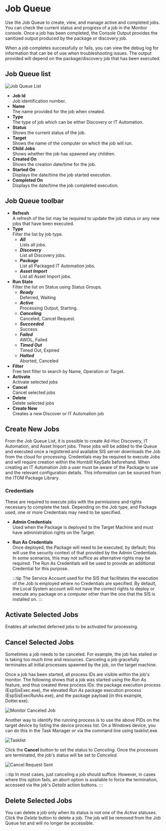 # Job Queue
Use the Job Queue to create, view, and manage active and completed jobs. You can check the current status and progress of a job in the Monitor console. Once a job has been completed, the Console Output provides the sanitized output produced by the package or discovery job.

When a job completes successfully or fails, you can view the debug log for information that can be of use when troubleshooting issues. The output provided will depend on the package/discovery job that has been executed.

## Job Queue list

![Job Queue List](_books/itom-user-guide/jobs/images/job-queue-list.png)

* **Job Id**<br>Job identification number.
* **Name**<br>The name provided for the job when created.
* **Type**<br>The type of job which can be either Discovery or IT Automation.
* **Status**<br>Shows the current status of the job.
* **Target**<br>Shows the name of the computer on which the job will run.
* **Child Jobs**<br>Shows whether the job has spawned any children.
* **Created On**<br>Shows the creation date/time for the job.
* **Started On**<br>Displays the date/time the job started execution.
* **Completed On**<br>Displays the date/time the job completed execution.

## Job Queue toolbar
* **Refresh**<br>A refresh of the list may be required to update the job status or any new jobs that have been executed.
* **Type**<br>Filter the list by job type.
    * ***All***<br>Lists all jobs.
    * ***Discovery***<br>List all Discovery jobs.
    * ***Package***<br>List all Packaged IT Automation jobs.
    * ***Asset Import***<br>List all Asset Import jobs.
* **Run State**<br>Filter the list on Status using Status Groups.
    * ***Ready***<br>Deferred, Waiting
    * ***Active***<br>Processing Output, Starting.
    * ***Canceling***<br>Canceled, Cancel Request.
    * ***Succeeded***<br>Success
    * ***Failed***<br>AWOL, Failed
    * ***Timed Out***<br>Timed Out, Expired
    * ***Halted***<br>Aborted, Canceled
* **Filter**<br>Free text filter to search by Name, Operation or Target.
* **Activate**<br>Activate selected jobs
* **Cancel**<br>Cancel selected jobs
* **Delete**<br>Delete selected jobs
* **Create New**<br>Creates a new Discover or IT Automation job

## Create New Jobs
From the Job Queue List, it is possible to create Ad-Hoc Discovery, IT Automation, and Asset Import jobs. These jobs will be added to the Queue and executed once a registered and available SIS server downloads the Job from the cloud for processing. Credentials may be required to execute Jobs and will require creation within the Hornbill KeySafe beforehand. When creating an IT Automation Job a user must be aware of the Package to use and the relevant configuration details. This information can be sourced from the ITOM Package Library.

### Credentials
These are required to execute jobs with the permissions and rights necessary to complete the task. Depending on the Job type, and Package used, one or more Credentials may need to be specified.

* **Admin Credentials**<br>Used when the Package is deployed to the Target Machine and must have administration rights on the Target.
* **Run As Credentials**<br>Once deployed, the Package will need to be executed, by default; this will use the security context of that provided by the Admin Credentials. In some scenarios, this may not suffice as alternative rights may be required. The Run As Credentials will be used to provide an additional Credential for this purpose.

    :::tip
    The Service Account used for the SIS that facilitates the execution of the Job is employed where no Credentials are specified. By default, the Local System account will not have the correct rights to deploy or execute any package on a computer other than the one that the SIS is installed on.
    :::

## Activate Selected Jobs
Enables all selected deferred jobs to be activated for processing.

## Cancel Selected Jobs
Sometimes a job needs to be canceled. For example, the job has stalled or is taking too much time and resources. Canceling a job  gracefully terminates all initial processes spawned by the job, on the target machine.

Once a job has been started, all process IDs are visible within the job's monitor. The following shows that a job was started using the *Run As* feature, and thus created three process IDs: the package execution process (EspSisExec.exe), the elevated *Run As* package execution process (EspSisExecRunAs.exe), and the package payload (in this example, Dotter.exe).

![Monitor Canceled Job](_books/itom-user-guide/jobs/images/monitor-canceled-jobs.png)

Another way to identify the running process is to use the above PIDs on the target device by listing the device process list. On a Windows device, you can do this in the Task Manager or via the command line using tasklist.exe.

![Tasklist](_books/itom-user-guide/jobs/images/canceled-job-tasklist.png)

Click the **Cancel** button to set the status to *Canceling*. Once the processes are terminated, the job's status will be set to *Canceled*.

![Cancel Request Sent](_books/itom-user-guide/jobs/images/cancel-request-sent.png)

:::tip
In most cases, just canceling a job should suffice. However, in cases where this option fails, an abort option is available to force the termination, accessed via the job's *Details* action buttons.
:::

## Delete Selected Jobs
You can delete a job only when its status is not one of the *Active* statuses. Click the *Delete* button to delete a job. The job will be removed from the Job Queue list and will no longer be accessible.

<!-- https://wiki.hornbill.com/index.php?title=Job_Queue -->